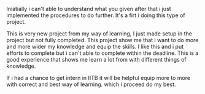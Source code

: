 
Iniatially i can't able to understand what you given after that i just implemented the procedures to do further.
It's a firt i doing this type of project.

This is very new project from my way of learning, I just made setup in the project but not fully completed.
This project show me that i want to do more and more wider my knowledge and equip the skills.
I like this and i put efforts to complete but i can't able to complete within the deadline.
This is a good experience that shows me learn a lot from with different things of knowledge.

If i had a chance to get intern in IITB it will be helpful equip more to more with correct and best way of learning.
which i proceed do my best.
